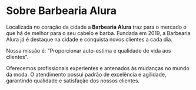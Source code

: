 <h1>Sobre Barbearia Alura</h1>


Localizada no coração da cidade a<strong> Barbearia Alura</strong> traz para o mercado o que há de melhor para o seu cabelo e barba. Fundada em 2019, a Barbearia Alura já é destaque na cidade e conquista novos clientes a cada dia.

<p><em></em>Nossa missão é: "Proporcionar auto-estima e qualidade de vida aos clientes".</em></p>

Oferecemos profissionais experientes e antenados às mudanças no mundo da moda. O atendimento possui padrão de excelência e agilidade, garantindo qualidade e satisfação dos nossos clientes.
</p>
